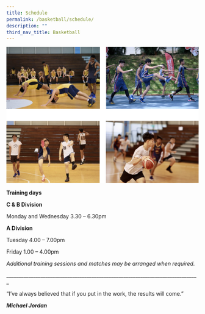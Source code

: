 ```yaml
---
title: Schedule
permalink: /basketball/schedule/
description: ""
third_nav_title: Basketball
---
```

![](/images/basketball%20schedule.png)

**Training days**

**C & B Division**

Monday and Wednesday 3.30 – 6.30pm

**A Division**

Tuesday 4.00 – 7.00pm

Friday 1.00 – 4.00pm

_Additional training sessions and matches may be arranged when required._

\_\_\_\_\_\_\_\_\_\_\_\_\_\_\_\_\_\_\_\_\_\_\_\_\_\_\_\_\_\_\_\_\_\_\_\_\_\_\_\_\_\_\_\_\_\_\_\_\_\_\_\_\_\_\_\_\_\_\_\_\_\_\_\_\_\_\_\_\_\_\_\_\_\_\_\_\_\_\_

“I’ve always believed that if you put in the work, the results will come.”

**_Michael Jordan_**